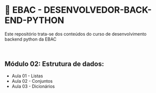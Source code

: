 # 📌 EBAC - DESENVOLVEDOR-BACK-END-PYTHON 
Este repositório trata-se dos conteúdos do curso de desenvolvimento backend python da EBAC

<br>

## Módulo 02: Estrutura de dados:
- Aula 01 - Listas
- Aula 02 - Conjuntos
- Aula 03 - Dicionários